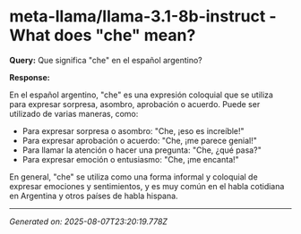 # meta-llama/llama-3.1-8b-instruct - What does "che" mean?

**Query:** Que significa "che" en el español argentino?



**Response:**

En el español argentino, "che" es una expresión coloquial que se utiliza para expresar sorpresa, asombro, aprobación o acuerdo. Puede ser utilizado de varias maneras, como:

* Para expresar sorpresa o asombro: "Che, ¡eso es increíble!"
* Para expresar aprobación o acuerdo: "Che, ¡me parece genial!"
* Para llamar la atención o hacer una pregunta: "Che, ¿qué pasa?"
* Para expresar emoción o entusiasmo: "Che, ¡me encanta!"

En general, "che" se utiliza como una forma informal y coloquial de expresar emociones y sentimientos, y es muy común en el habla cotidiana en Argentina y otros países de habla hispana.

---
*Generated on: 2025-08-07T23:20:19.778Z*
